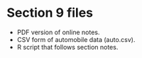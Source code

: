 # Section 9 files

- PDF version of online notes.
- CSV form of automobile data (auto.csv).
- R script that follows section notes.
